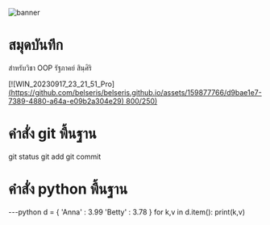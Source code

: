 ![banner](https://picsum.photos/800/250)

# สมุดบันทึก
สำหรับวิชา OOP 
รัฐภาคย์ สินฺศิริ

[![WIN_20230917_23_21_51_Pro][(https://github.com/belseris/belseris.github.io/assets/159877766/d9bae1e7-7389-4880-a64a-e09b2a304e29)
800/250)](https://www.facebook.com/bell.sinsiri?locale=th_TH)

# คำสั่ง git พื้นฐาน
git status git add git commit
# คำสั่ง python พื้นฐาน


---python d = { 'Anna' : 3.99 'Betty' : 3.78 } for k,v in d.item(): print(k,v)

